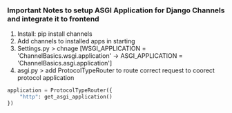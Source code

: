 ### Important Notes to setup ASGI Application for Django Channels and integrate it to frontend
1. Install: pip install channels
2. Add channels to installed apps in starting
3. Settings.py > chnage [WSGI_APPLICATION = 'ChannelBasics.wsgi.application' -> ASGI_APPLICATION = 'ChannelBasics.asgi.application']
4. asgi.py > add ProtocolTypeRouter to route correct request to coorect protocol application 
```py
application = ProtocolTypeRouter({
    "http": get_asgi_application()
})
```